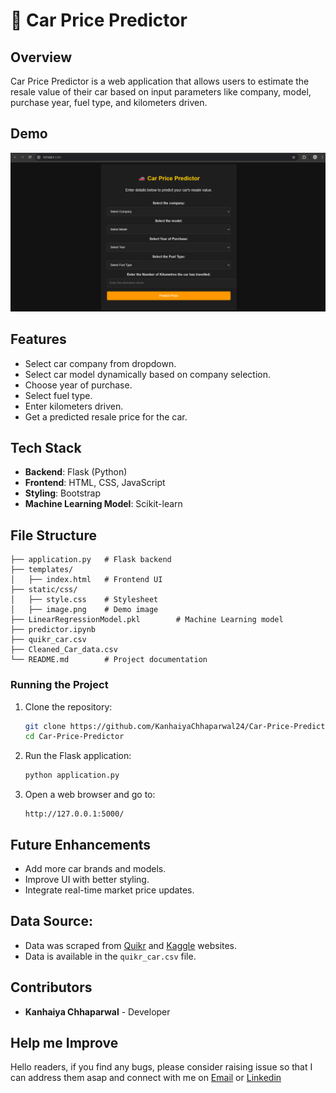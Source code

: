 # 🚗 Car Price Predictor

## Overview

Car Price Predictor is a web application that allows users to estimate the resale value of their car based on input parameters like company, model, purchase year, fuel type, and kilometers driven.

## Demo

![Car Price Predictor Demo](./static/css/image.png)

## Features

- Select car company from dropdown.
- Select car model dynamically based on company selection.
- Choose year of purchase.
- Select fuel type.
- Enter kilometers driven.
- Get a predicted resale price for the car.

## Tech Stack

- **Backend**: Flask (Python)
- **Frontend**: HTML, CSS, JavaScript
- **Styling**: Bootstrap
- **Machine Learning Model**: Scikit-learn

## File Structure

```
├── application.py   # Flask backend
├── templates/
│   ├── index.html   # Frontend UI
├── static/css/
│   ├── style.css    # Stylesheet
│   ├── image.png    # Demo image
├── LinearRegressionModel.pkl        # Machine Learning model
├── predictor.ipynb
├── quikr_car.csv
├── Cleaned_Car_data.csv
└── README.md        # Project documentation
```

### Running the Project

1. Clone the repository:
   ```bash
   git clone https://github.com/KanhaiyaChhaparwal24/Car-Price-Predictor.git
   cd Car-Price-Predictor
   ```
2. Run the Flask application:
   ```bash
   python application.py
   ```
3. Open a web browser and go to:
   ```
   http://127.0.0.1:5000/
   ```

## Future Enhancements

- Add more car brands and models.
- Improve UI with better styling.
- Integrate real-time market price updates.

## Data Source:

- Data was scraped from <a href="https://quikr.com">Quikr</a> and <a href="https://www.kaggle.com/">Kaggle</a> websites.
- Data is available in the `quikr_car.csv` file.

## Contributors

- **Kanhaiya Chhaparwal** - Developer

## Help me Improve

<p> Hello readers, if you find any bugs, please consider raising issue so that I can address them asap and connect with me on
<a href="mailto:kanhaiyaac24@gmail.com">Email</a> or
<a href="https://www.linkedin.com/in/kanhaiya-chhaparwal/">Linkedin</a>
